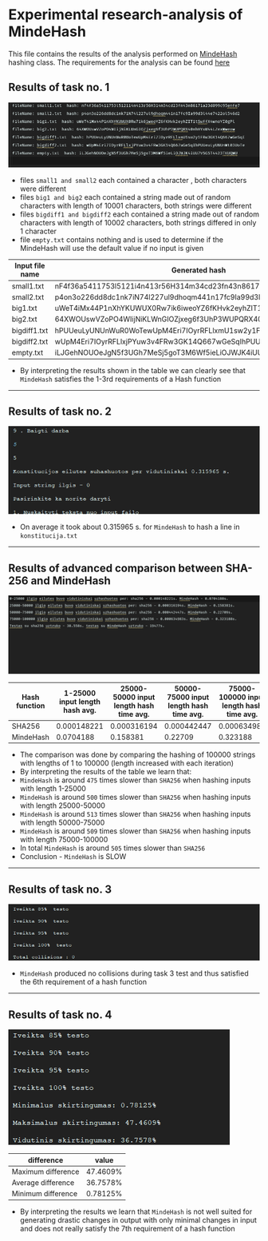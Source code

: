 # Experimental research-analysis of MindeHash

This file contains the results of the analysis performed on [MindeHash](https://github.com/gitguuddd/Hash_generatorius) hashing class.
The requirements for the analysis can be found [here](https://github.com/blockchain-group/Blockchain-technologijos/blob/master/pratybos/1uzduotis-Hashavimas.md)

## Results of task no. 1
![task1](Images/task1.png)
- files ```small1 and small2``` each contained a character , both characters were different
- files ```big1 and big2``` each contained a string made out of random characters with length of 10001 characters, both strings were different
- files ```bigdiff1 and bigdiff2``` each contained a string made out of random characters with length of 10002 characters, both strings differed in only 1 character
- file ```empty.txt``` contains nothing and is used to determine if the MindeHash will use the default value if no input is given

| Input file name | Generated hash                                                   |
|-----------------|------------------------------------------------------------------|
| small1.txt      | nF4f36a5411753l5121i4n413r56H314m34cd23fn43n86171a23d899c95enfe7 |
| small2.txt      | p4on3o226dd8dc1nk7iN74l227ul9dhoqm441n17fc9Ia99d3l44e7422ol546d2 |
| big1.txt        | uWeT4iMx44P1nXhYKUWUX0Rw7ik6iweoYZ6fKHvk2eyhZIT1tSwffX4wnoYI0gPl |
| big2.txt        | 64XWOUswVZoPO4WIijNiKLWnGIOZjxeg6f3UhP3WUPQRX40nhHYxW44LZexWweow |
| bigdiff1.txt    | hPUUeuLyUNUnWuR0WoTewUpM4Eri7IOyrRFLlxmU1sw2y1FRw3GK14Q667wGeSqI |
| bigdiff2.txt    | wUpM4Eri7IOyrRFLlxjPYuw3v4FRw3GK14Q667wGeSqIhPUUeuLyUNUnWt03UoTe |
| empty.txt       | iLJGehNOUOeJgN5f3UGh7MeSj5goT3M6Wf5ieLiOJWJK4iUU7V5G5T4423TKUQWU |

- By interpreting the results shown in the table we can clearly see that ```MindeHash```  satisfies the 1-3rd requirements of a Hash function
---
## Results of task no. 2

![task2](Images/task2.png)
- On average it took about 0.315965 s. for ```MindeHash``` to hash a line in ```konstitucija.txt```
---
## Results of advanced comparison between SHA-256 and MindeHash
![advanced-comp](Images/Advanced.png)

| Hash function | 1-25000 input length hash avg.  | 25000-50000 input length hash time avg. | 50000-75000 input length hash time avg. | 75000-100000 input length hash time avg. | Total test time |
|---------------|---------------------------------|-----------------------------------------|-----------------------------------------|------------------------------------------|-----------------|
| SHA256        | 0.000148221                     | 0.000316194                             | 0.000442447                             | 0.000634983                              | 38.558          |
| MindeHash     | 0.0704188                       | 0.158381                                | 0.22709                                 | 0.323188                                 | 19477           |
- The comparison was done by comparing the hashing of 100000 strings with lengths of 1 to 100000 (length increased with each iteration)
- By interpreting the results of the table we learn that:
- ```MindeHash``` is around ```475``` times slower than ```SHA256``` when hashing inputs with length 1-25000
- ```MindeHash``` is around ```500``` times slower than ```SHA256``` when hashing inputs with length 25000-50000
- ```MindeHash``` is around ```513``` times slower than ```SHA256``` when hashing inputs with length 50000-75000
- ```MindeHash``` is around ```509``` times slower than ```SHA256``` when hashing inputs with length 75000-100000
- In total ```MindeHash``` is around ```505``` times slower than ```SHA256```
- Conclusion - ```MindeHash``` is SLOW
---
## Results of task no. 3
![task3](Images/task3.png)
- ```MindeHash``` produced no collisions during task 3 test and thus satisfied the 6th requirement of a hash function
---
## Results of task no. 4
![task4](Images/task4.png)

| difference         | value    |
|--------------------|----------|
| Maximum difference | 47.4609% |
| Average difference | 36.7578% |
| Minimum difference | 0.78125% |
- By interpreting the results we learn that ```MindeHash``` is not well suited for generating drastic changes in output with only minimal changes in input and does not really satisfy the 7th requirement of a hash function
